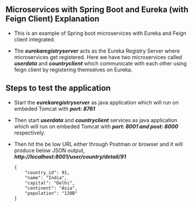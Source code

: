 ## Microservices with Spring Boot and Eureka (with Feign Client) Explanation
- This is an example of Spring boot microservices with Eureka and Feign client integrated.

- The ***eurekaregistryserver*** acts as the Eureka Registry Server where microservices get registered. Here we have two microservices called ***userdata*** and ***countryclient*** which communicate with each other using feign client by registering themselves on Eureka.

## Steps to test the application

- Start the ***eurekaregistryserver*** as java application which will run on embeded Tomcat with ***port: 8761*** 

- Then start ***userdata*** and ***countryclient*** services as java application which will run on embeded Tomcat with ***port: 8001 and post: 8000*** respectively.

- Then hit the be low URL either through Postman or browser and it will produce below JSON output,
    ***http://localhost:8001/user/country/detail/91***
    ```
    {
        "country_id": 91,
        "name": "India",
        "capital": "Delhi",
        "continent": "Asia",
        "population": "130B"
    }
